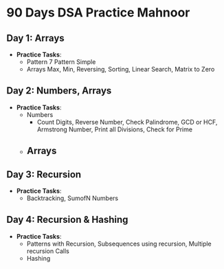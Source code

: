 # 90 Days DSA Practice Mahnoor

## Day 1: Arrays
- **Practice Tasks**:
    - Pattern
      7 Pattern Simple
    - Arrays
      Max, Min, Reversing, Sorting, Linear Search, Matrix to Zero

## Day 2: Numbers, Arrays
- **Practice Tasks**:
    - Numbers
        - Count Digits, Reverse Number, Check Palindrome, GCD or HCF, Armstrong Number, Print all Divisions, Check for Prime
    - Arrays
      - 
## Day 3: Recursion
- **Practice Tasks**:
    - Backtracking, SumofN Numbers

## Day 4: Recursion & Hashing
- **Practice Tasks**:
    - Patterns with Recursion, Subsequences using recursion, Multiple recursion Calls
    - Hashing

